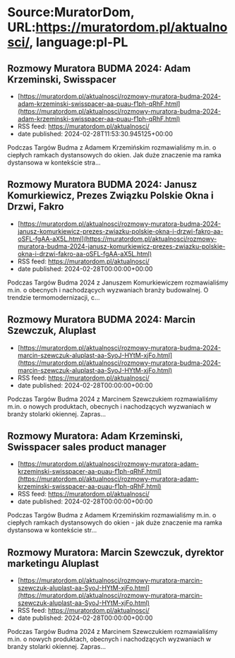 # Source:MuratorDom, URL:https://muratordom.pl/aktualnosci/, language:pl-PL

## Rozmowy Muratora BUDMA 2024: Adam Krzeminski, Swisspacer
 - [https://muratordom.pl/aktualnosci/rozmowy-muratora-budma-2024-adam-krzeminski-swisspacer-aa-puau-f1ph-qRhF.html](https://muratordom.pl/aktualnosci/rozmowy-muratora-budma-2024-adam-krzeminski-swisspacer-aa-puau-f1ph-qRhF.html)
 - RSS feed: https://muratordom.pl/aktualnosci/
 - date published: 2024-02-28T11:53:30.945125+00:00

Podczas Targów Budma z Adamem Krzemińskim rozmawialiśmy m.in. o ciepłych ramkach dystansowych do okien. Jak duże znaczenie ma ramka dystansowa w kontekście stra...

## Rozmowy Muratora BUDMA 2024: Janusz Komurkiewicz, Prezes Związku Polskie Okna i Drzwi, Fakro
 - [https://muratordom.pl/aktualnosci/rozmowy-muratora-budma-2024-janusz-komurkiewicz-prezes-zwiazku-polskie-okna-i-drzwi-fakro-aa-oSFL-fgAA-aX5L.html](https://muratordom.pl/aktualnosci/rozmowy-muratora-budma-2024-janusz-komurkiewicz-prezes-zwiazku-polskie-okna-i-drzwi-fakro-aa-oSFL-fgAA-aX5L.html)
 - RSS feed: https://muratordom.pl/aktualnosci/
 - date published: 2024-02-28T00:00:00+00:00

Podczas Targów Budma 2024 z  Januszem Komurkiewiczem rozmawialiśmy m.in. o obecnych i nachodzących wyzwaniach branży budowalnej. O trendzie termomodernizacji, c...

## Rozmowy Muratora BUDMA 2024: Marcin Szewczuk, Aluplast
 - [https://muratordom.pl/aktualnosci/rozmowy-muratora-budma-2024-marcin-szewczuk-aluplast-aa-SyoJ-HYtM-xjFo.html](https://muratordom.pl/aktualnosci/rozmowy-muratora-budma-2024-marcin-szewczuk-aluplast-aa-SyoJ-HYtM-xjFo.html)
 - RSS feed: https://muratordom.pl/aktualnosci/
 - date published: 2024-02-28T00:00:00+00:00

Podczas Targów Budma 2024 z Marcinem Szewczukiem rozmawialiśmy m.in. o nowych produktach, obecnych i nachodzących wyzwaniach w branży stolarki okiennej.  Zapras...

## Rozmowy Muratora: Adam Krzeminski, Swisspacer sales product manager
 - [https://muratordom.pl/aktualnosci/rozmowy-muratora-adam-krzeminski-swisspacer-aa-puau-f1ph-qRhF.html](https://muratordom.pl/aktualnosci/rozmowy-muratora-adam-krzeminski-swisspacer-aa-puau-f1ph-qRhF.html)
 - RSS feed: https://muratordom.pl/aktualnosci/
 - date published: 2024-02-28T00:00:00+00:00

Podczas Targów Budma z Adamem Krzemińskim rozmawialiśmy m.in. o ciepłych ramkach dystansowych do okien - jak duże znaczenie ma ramka dystansowa w kontekście str...

## Rozmowy Muratora: Marcin Szewczuk, dyrektor marketingu Aluplast
 - [https://muratordom.pl/aktualnosci/rozmowy-muratora-marcin-szewczuk-aluplast-aa-SyoJ-HYtM-xjFo.html](https://muratordom.pl/aktualnosci/rozmowy-muratora-marcin-szewczuk-aluplast-aa-SyoJ-HYtM-xjFo.html)
 - RSS feed: https://muratordom.pl/aktualnosci/
 - date published: 2024-02-28T00:00:00+00:00

Podczas Targów Budma 2024 z Marcinem Szewczukiem rozmawialiśmy m.in. o nowych produktach, obecnych i nachodzących wyzwaniach w branży stolarki okiennej.  Zapras...

